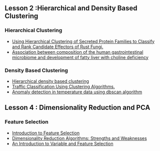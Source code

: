 
## Lesson 2 :Hierarchical and Density Based Clustering
### Hierarchical Clustering
- [Using Hierarchical Clustering of Secreted Protein Families to Classify and Rank Candidate Effectors of Rust Fungi.](https://journals.plos.org/plosone/article?id=10.1371/journal.pone.0029847)
- [Association between composition of the human gastrointestinal microbiome and development of fatty liver with choline deficiency](https://pubmed.ncbi.nlm.nih.gov/21129376/)

### Density Based Clustering
- [Hierarchical density based clustering](https://www.researchgate.net/publication/315508524_hdbscan_Hierarchical_density_based_clustering)
- [Traffic Classification Using Clustering Algorithms.](https://conferences.sigcomm.org/sigcomm/2006/papers/minenet-01.pdf)
- [Anomaly detection in temperature data using dbscan algorithm
](https://ieeexplore.ieee.org/abstract/document/5946052)



## Lesson 4 : Dimensionality Reduction and PCA
### Feature Selection
- [Introduction to Feature Selection ](https://www.analyticsvidhya.com/blog/2016/12/introduction-to-feature-selection-methods-with-an-example-or-how-to-select-the-right-variables/)
- [Dimensionality Reduction Algorithms: Strengths and Weaknesses](https://elitedatascience.com/dimensionality-reduction-algorithms)
- [An Introduction to Variable and Feature Selection](http://www.ai.mit.edu/projects/jmlr/papers/volume3/guyon03a/source/old/guyon03a.pdf)
